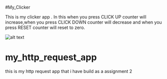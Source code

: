 #My_Clicker

This is my clicker app .
In this when you press CLICK UP counter will increase,when you press CLICK DOWN counter will decrease and when you press RESET counter will reset to zero.

![alt text](http://url/to/https://raw.githubusercontent.com/shyam-3110/my_http_request_app/master/screenshots/httprequest/Screenshot_Photos_20180421-174852.png)





# my_http_request_app
this is my http request app that i have build as a assignment 2
